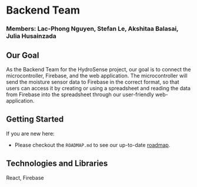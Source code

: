 # Backend Team

### Members: Lac-Phong Nguyen, Stefan Le, Akshitaa Balasai, Julia Husainzada

## Our Goal

As the Backend Team for the HydroSense project, our goal is to connect the microcontroller, Firebase, and the web application. The microcontroller will send the moisture sensor data to Firebase in the correct format, so that users can access it by creating or using a spreadsheet and reading the data from Firebase into the spreadsheet through our user-friendly web-application.

## Getting Started

If you are new here: <br>

- Please checkout the `ROADMAP.md` to see our up-to-date [roadmap]().

## Technologies and Libraries

React, Firebase
